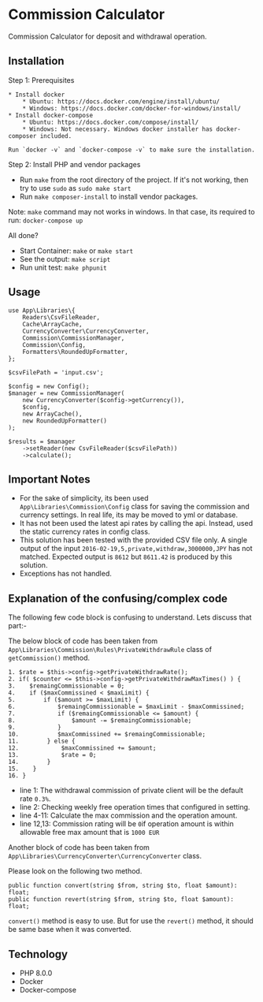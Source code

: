 # Commission Calculator

Commission Calculator for deposit and withdrawal operation.

## Installation
Step 1: Prerequisites

    * Install docker
        * Ubuntu: https://docs.docker.com/engine/install/ubuntu/
        * Windows: https://docs.docker.com/docker-for-windows/install/
    * Install docker-compose
        * Ubuntu: https://docs.docker.com/compose/install/
        * Windows: Not necessary. Windows docker installer has docker-composer included.

    Run `docker -v` and `docker-compose -v` to make sure the installation.

Step 2: Install PHP and vendor packages

   * Run `make` from the root directory of the project. If it's not working, then try to use `sudo` as `sudo make start`
   * Run `make composer-install` to install vendor packages. 

Note: `make` command may not works in windows. In that case, its required to run: `docker-compose up`

All done?

* Start Container: `make` or `make start`
* See the output: `make script`
* Run unit test: `make phpunit`


## Usage

```
use App\Libraries\{
    Readers\CsvFileReader,
    Cache\ArrayCache,
    CurrencyConverter\CurrencyConverter,
    Commission\CommissionManager,
    Commission\Config,
    Formatters\RoundedUpFormatter,
};

$csvFilePath = 'input.csv';

$config = new Config();
$manager = new CommissionManager(
    new CurrencyConverter($config->getCurrency()),
    $config,
    new ArrayCache(),
    new RoundedUpFormatter()
);

$results = $manager
    ->setReader(new CsvFileReader($csvFilePath))
    ->calculate();
```


## Important Notes

* For the sake of simplicity, its been used `App\Libraries\Commission\Config` class for saving the commission and currency settings. In real life, its may be moved to yml or database.
* It has not been used the latest api rates by calling the api. Instead, used the static currency rates in config class.
* This solution has been tested with the provided CSV file only. A single output of the input `2016-02-19,5,private,withdraw,3000000,JPY` has not matched. Expected output is `8612` but `8611.42` is produced by this solution.
* Exceptions has not handled.


## Explanation of the confusing/complex code

The following few code block is confusing to understand. Lets discuss that part:-

The below block of code has been taken from `App\Libraries\Commission\Rules\PrivateWithdrawRule` class of `getCommission()` method.

```
1. $rate = $this->config->getPrivateWithdrawRate();
2. if( $counter <= $this->config->getPrivateWithdrawMaxTimes() ) {
3.    $remaingCommissionable = 0;
4.    if ($maxCommissined < $maxLimit) {
5.        if ($amount >= $maxLimit) {                   
6.            $remaingCommissionable = $maxLimit - $maxCommissined;
7.            if ($remaingCommissionable <= $amount) {
8.                $amount -= $remaingCommissionable;
9.            }
10.           $maxCommissined += $remaingCommissionable;                    
11.        } else {
12.            $maxCommissined += $amount;
13.            $rate = 0;
14.        }
15.    }                   
16. }
```
* line 1: The withdrawal commission of private client will be the default rate `0.3%`.
* line 2: Checking weekly free operation times that configured in setting.
* line 4-11: Calculate the max commission and the operation amount.
* line 12,13: Commission rating will be `0`if operation amount is within allowable free max amount that is `1000 EUR`

Another block of code has been taken from `App\Libraries\CurrencyConverter\CurrencyConverter` class.

Please look on the following two method.

```
public function convert(string $from, string $to, float $amount): float;
public function revert(string $from, string $to, float $amount): float;
```
`convert()` method is easy to use. But for use the `revert()` method, it should be same base when it was converted.


## Technology

* PHP 8.0.0 
* Docker
* Docker-compose

